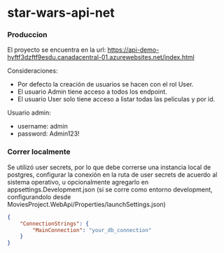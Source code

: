# star-wars-api-net

### Produccion

El proyecto se encuentra en la url: https://api-demo-hyftf3dzftf9esdu.canadacentral-01.azurewebsites.net/index.html

Consideraciones:

-   Por defecto la creación de usuarios se hacen con el rol User.
-   El usuario Admin tiene acceso a todos los endpoint.
-   El usuario User solo tiene acceso a listar todas las peliculas y por id.

Usuario admin:

-   username: admin
-   password: Admin123!

### Correr localmente

Se utilizó user secrets, por lo que debe correrse una instancia local de postgres, configurar la conexión en la ruta de user secrets de acuerdo al sistema operativo, u opcionalmente agregarlo en appsettings.Development.json (si se corre como entorno development, configurandolo desde MoviesProject.WebApi/Properties/launchSettings.json)

```json
{
    "ConnectionStrings": {
        "MainConnection": "your_db_connection"
    }
}
```

